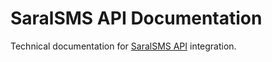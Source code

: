 # SaralSMS API Documentation
Technical documentation for [SaralSMS API] integration.

[SaralSMS API]: https://docs.saralsms.com
